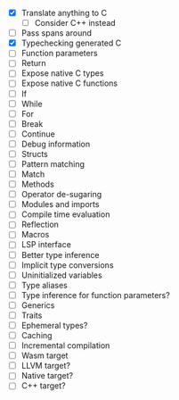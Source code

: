 - [x] Translate anything to C
  - [ ] Consider C++ instead 
- [ ] Pass spans around
- [x] Typechecking generated C
- [ ] Function parameters
- [ ] Return
- [ ] Expose native C types
- [ ] Expose native C functions
- [ ] If
- [ ] While
- [ ] For
- [ ] Break
- [ ] Continue
- [ ] Debug information
- [ ] Structs
- [ ] Pattern matching
- [ ] Match
- [ ] Methods
- [ ] Operator de-sugaring
- [ ] Modules and imports
- [ ] Compile time evaluation
- [ ] Reflection
- [ ] Macros
- [ ] LSP interface
- [ ] Better type inference
- [ ] Implicit type conversions
- [ ] Uninitialized variables
- [ ] Type aliases
- [ ] Type inference for function parameters?
- [ ] Generics
- [ ] Traits
- [ ] Ephemeral types?
- [ ] Caching
- [ ] Incremental compilation
- [ ] Wasm target
- [ ] LLVM target?
- [ ] Native target?
- [ ] C++ target?